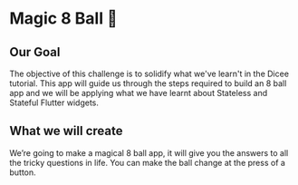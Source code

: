 # Magic 8 Ball 🎱

## Our Goal

The objective of this challenge is to solidify what we've learn't in the Dicee tutorial. This app will guide us through the steps required to build an 8 ball app and we will be applying what we have learnt about Stateless and Stateful Flutter widgets.


## What we will create

We’re going to make a magical 8 ball app, it will give you the answers to all the tricky questions in life. You can make the ball change at the press of a button.